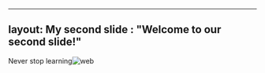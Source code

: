 ---
layout: My second slide
: "Welcome to our second slide!"
--
Never stop learning![web](https://user-images.githubusercontent.com/70706175/137358457-4401d5d1-e009-49d4-94ee-320c21655e9b.png)
    
